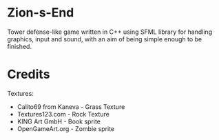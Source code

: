 # Zion-s-End
Tower defense-like game written in C++ using SFML library for handling graphics, input and sound, with an aim of being simple enough to be finished.

# Credits

Textures:
- Calito69 from Kaneva - Grass Texture
- Textures123.com - Rock Texture
- KING Art GmbH - Book sprite
- OpenGameArt.org - Zombie sprite